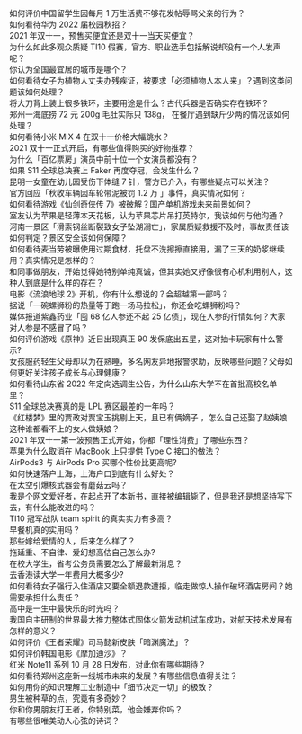 如何评价中国留学生因每月 1 万生活费不够花发帖辱骂父亲的行为？  
如何看待华为 2022 届校园秋招？  
2021 年双十一，预售买便宜还是双十一当天买便宜？  
为什么如此多观众质疑 TI10 假赛，官方、职业选手包括解说却没有一个人发声呢？  
你认为全国最宜居的城市是哪个？  
如何看待女子为植物人丈夫办残疾证，被要求「必须植物人本人来」？遇到这类问题该如何处理？  
将大刀背上装上很多铁环，主要用途是什么？古代兵器是否确实存在铁环？  
郑州一海底捞 72 元 200g 毛肚实际只 138g， 在餐厅遇到缺斤少两的情况该如何处理？  
如何看待小米 MIX 4 在双十一价格大幅跳水？  
2021 双十一正式开启，有哪些值得购买的好物推荐？  
为什么「百亿票房」演员中前十位一个女演员都没有？  
如果 S11 全球总决赛上 Faker 再度夺冠，会发生什么？  
昆明一女童在幼儿园受伤下体缝 7 针，警方已介入，有哪些疑点可以关注？  
官方回应「秋收车辆因车轮带泥被罚 1.2 万 」事件，真实情况如何？  
如何看待游戏《仙剑奇侠传 7》被破解？国产单机游戏未来前景如何？  
室友认为苹果是轻薄本天花板，认为苹果芯片吊打英特尔，我该如何与他沟通？  
河南一景区「滑索钢丝断裂致女子坠湖溺亡」，家属质疑救援不及时，事故责任该如何判定？景区安全该如何保障？  
如何看待麦当劳被曝使用过期食材，托盘不洗擦擦直接用，漏了三天的奶浆继续用？真实情况是怎样的？  
和同事做朋友，开始觉得她特别单纯真诚，但其实她又好像很有心机利用别人，这种人到底是什么样的存在？  
电影《流浪地球 2》开机，你有什么想说的？会超越第一部吗？  
据说「一碗螺狮粉的热量等于跑一场马拉松」，你还会吃螺狮粉吗？  
媒体报道紫鑫药业「囤 68 亿人参还不起 25 亿债」，现在人参的行情如何？大家对人参是不感冒了吗？  
如何评价游戏《原神》近日出现真正 90 发保底出五星，这对抽卡玩家有什么警示?  
女孩服药轻生父母却以为在熟睡，多名网友异地报警求助，反映哪些问题？父母如何更好关注孩子成长与心理健康？  
如何看待山东省 2022 年定向选调生公告，为什么山东大学不在首批高校名单里？  
S11 全球总决赛真的是 LPL 赛区最差的一年吗？  
《红楼梦》里的贾政对贾宝玉挑剔上天，且已有俩嫡子 ，怎么自己还娶了赵姨娘这种谁都看不上的女人做姨娘？  
2021 年双十一第一波预售正式开始，你都「理性消费」了哪些东西？  
苹果为什么取消在 MacBook 上只提供 Type C 接口的做法？  
AirPods3 与 AirPods Pro 买哪个性价比更高呢?  
如何快速落户上海，上海户口到底有什么好处？  
在太空引爆核武器会有蘑菇云吗？  
我是个网文爱好者，在起点开了本新书，直接被编辑毙了，但是我还是想坚持写下去，有什么能改进的吗？  
TI10 冠军战队 team spirit 的真实实力有多高？  
早餐机真的实用吗？  
那些嫁给爱情的人，后来怎么样了？  
拖延重、不自律、爱幻想高估自己怎么办?  
在校大学生，省考公务员需要怎么了解最新消息？  
去香港读大学一年费用大概多少?  
如何看待女子强行入住酒店又要全额退款遭拒，临走做惊人操作破坏酒店房间？她需要承担什么责任？  
高中是一生中最快乐的时光吗？  
我国自主研制的世界最大推力整体式固体火箭发动机试车成功，对航天技术发展有怎样的意义？  
如何评价《王者荣耀》司马懿新皮肤「暗渊魔法」？  
如何评价韩国电影《摩加迪沙》？  
红米 Note11 系列 10 月 28 日发布，对此你有哪些期待？  
如何看待郑州这座新一线城市未来的发展？有哪些信息值得关注？  
如何用你的知识理解工业制造中「细节决定一切」的极致？  
男生被种草的点，究竟有多奇妙？  
你和你男朋友打王者，你特别菜，他会嫌弃你吗？  
有哪些很唯美动人心弦的诗词？  
